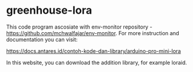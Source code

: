 # greenhouse-lora

This code program ascosiate with env-monitor repository - https://github.com/mchwalfajar/env-monitor. For more instruction and documentation you can visit:

https://docs.antares.id/contoh-kode-dan-library/arduino-pro-mini-lora

In this website, you can download the addition library, for example loraid.
